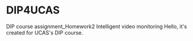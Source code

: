 # DIP4UCAS
DIP course assignment_Homework2 Intelligent video monitoring
Hello, it's created for UCAS's DIP course.
